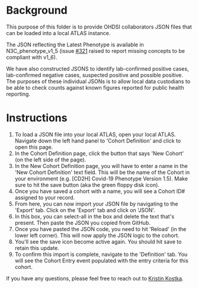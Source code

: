 Background
=============
This purpose of this folder is to provide OHDSI collaborators JSON files that can be loaded into a local ATLAS instance.

The JSON reflecting the Latest Phenotype is available in N3C_phenotype_v1_5 (issue [#321](https://github.com/OHDSI/Vocabulary-v5.0/issues/321) raised to report missing concepts to be compliant with v1_6).

We have also constructed JSONS to identify lab-confirmed positive cases, lab-confirmed negative cases, suspected positive and possible positive. The purposes of these individual JSONs is to allow local data custodians to be able to check counts against known figures reported for public health reporting.

Instructions
=============
1. To load a JSON file into your local ATLAS, open your local ATLAS. Navigate down the left hand panel to 'Cohort Definition' and click to open this page.
2. In the Cohort Definition page, click the button that says 'New Cohort' (on the left side of the page).
3. In the New Cohort Definition page, you will have to enter a name in the 'New Cohort Definition' text field. This will be the name of the Cohort in your environment (e.g. [CD2H] Covid-19 Phenotype Version 1.5). Make sure to hit the save button (aka the green floppy disk icon).
4. Once you have saved a cohort with a name, you will see a Cohort ID# assigned to your record.
5. From here, you can now import your JSON file by navigating to the 'Export' tab. Click on the 'Export' tab and click on 'JSON'.
6. In this box, you can select-all in the box and delete the text that's present. Then paste the JSON you copied from GitHub.
7. Once you have pasted the JSON code, you need to hit 'Reload' (in the lower left corner). This will now apply the JSON logic to the cohort.
8. You'll see the save icon become active again. You should hit save to retain this update.
9. To confirm this import is complete, navigate to the 'Definition' tab. You will see the Cohort Entry event populated with the entry criteria for this cohort.

If you have any questions, please feel free to reach out to [Kristin Kostka](mailto:kristin.kostka@iqvia.com).
